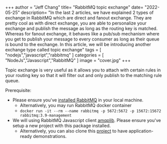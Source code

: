 +++
author = "Jeff Chang"
title= "RabbitMQ topic exchange" 
date= "2022-05-25"
description= "In the last 2 articles, we have explained 2 types of exchange in RabbitMQ which are direct and fanout exchange. They are pretty cool as with direct exchange, you are able to personalize your exchange and publish the message as long as the routing key is matched. Whereas for fanout exchange, it behaves like a pub/sub mechanism where you get to publish your message to every consumer as long as their queue is bound to the exchange. In this article, we will be introducing another exchange type called topic exchange" 
tags = [
    "nodejs","javascript","rabbitmq"
]
categories = [
    "NodeJs","Javascript","RabbitMQ"
]
image = "cover.jpg"
+++

Topic exchange is very useful as it allows you to attach with certain rules in your routing key so that it will filter out and only publish to the matching rule queue.

Prerequisite:

- Please ensure you've [installed RabbitMQ](https://www.rabbitmq.com/download.html) in your local machine.
  - Alternatively, you may run RabbitMQ docker container
  - `docker run -it --rm --name rabbitmq -p 5672:5672 -p 15672:15672 rabbitmq:3.9-management`
- We will using RabbitMQ Javascript client [amqplib](https://amqp-node.github.io/amqplib/). Please ensure you've setup a new project with this package installed.
  - Alternatively, you can also clone this [project](https://github.com/Jeffcw96/rabbit-mq) to have application-ready demonstrations.
